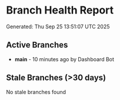 # Branch Health Report
Generated: Thu Sep 25 13:51:07 UTC 2025

## Active Branches
- **main** - 10 minutes ago by Dashboard Bot

## Stale Branches (>30 days)
No stale branches found

